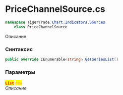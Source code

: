 
# PriceChannelSource.cs
```csharp
namespace TigerTrade.Chart.Indicators.Sources  
    class PriceChannelSource
```

Описание

### Синтаксис
```csharp
public override IEnumerable<string> GetSeriesList()
```

### Параметры  
<mark style="color:red;">**`List`**</mark> <mark style="color: rgb(255, 166, 87);">`new`</mark>  
 *Описание*  
  

                    
                    